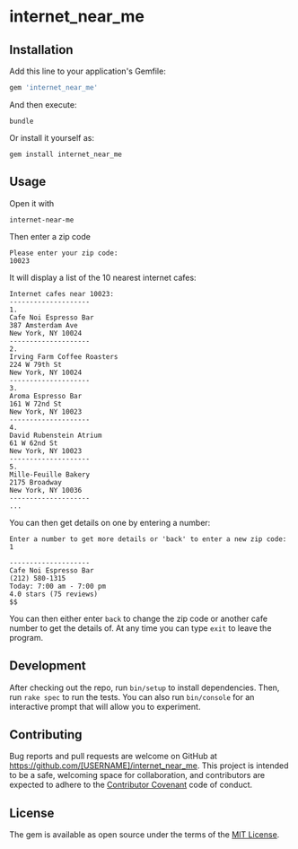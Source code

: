 # internet_near_me

## Installation

Add this line to your application's Gemfile:

```ruby
gem 'internet_near_me'
```

And then execute:

    bundle

Or install it yourself as:

    gem install internet_near_me

## Usage

Open it with

    internet-near-me

Then enter a zip code

    Please enter your zip code:
    10023

It will display a list of the 10 nearest internet cafes:

    Internet cafes near 10023:
    --------------------
    1.
    Cafe Noi Espresso Bar
    387 Amsterdam Ave
    New York, NY 10024
    --------------------
    2.
    Irving Farm Coffee Roasters
    224 W 79th St
    New York, NY 10024
    --------------------
    3.
    Aroma Espresso Bar
    161 W 72nd St
    New York, NY 10023
    --------------------
    4.
    David Rubenstein Atrium
    61 W 62nd St
    New York, NY 10023
    --------------------
    5.
    Mille-Feuille Bakery
    2175 Broadway
    New York, NY 10036
    --------------------
    ...

You can then get details on one by entering a number:

    Enter a number to get more details or 'back' to enter a new zip code:
    1

    --------------------
    Cafe Noi Espresso Bar
    (212) 580-1315
    Today: 7:00 am - 7:00 pm
    4.0 stars (75 reviews)
    $$

You can then either enter `back` to change the zip code or another cafe number 
to get the details of. At any time you can type `exit` to leave the program.

## Development

After checking out the repo, run `bin/setup` to install dependencies. Then, run `rake spec` to run the tests. You can also run `bin/console` for an interactive prompt that will allow you to experiment.

## Contributing

Bug reports and pull requests are welcome on GitHub at https://github.com/[USERNAME]/internet_near_me. This project is intended to be a safe, welcoming space for collaboration, and contributors are expected to adhere to the [Contributor Covenant](http://contributor-covenant.org) code of conduct.


## License

The gem is available as open source under the terms of the [MIT License](http://opensource.org/licenses/MIT).

